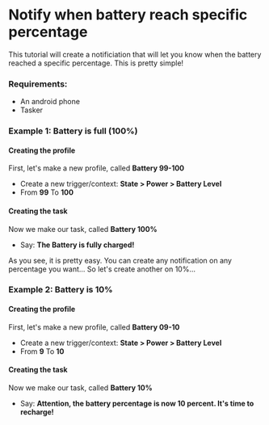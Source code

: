 # Notify when battery reach specific percentage
This tutorial will create a notificiation that will let you know when the battery reached a specific percentage.
This is pretty simple!

### Requirements:
- An android phone
- Tasker

### Example 1: Battery is full (100%)
#### Creating the profile
First, let's make a new profile, called **Battery 99-100**
- Create a new trigger/context: **State > Power > Battery Level**
- From **99** To **100**

#### Creating the task
Now we make our task, called **Battery 100%**
- Say: **The Battery is fully charged!**

As you see, it is pretty easy. You can create any notification on any percentage you want... So let's create another on 10%...


### Example 2: Battery is 10%
#### Creating the profile
First, let's make a new profile, called **Battery 09-10**
- Create a new trigger/context: **State > Power > Battery Level**
- From **9** To **10**

#### Creating the task
Now we make our task, called **Battery 10%**
- Say: **Attention, the battery percentage is now 10 percent. It's time to recharge!**

